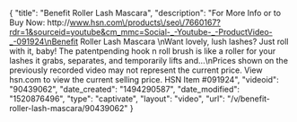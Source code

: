 {
    "title": "Benefit Roller Lash Mascara",
    "description": "For More Info or to Buy Now: http:\/\/www.hsn.com\/products\/seo\/7660167?rdr=1&sourceid=youtube&cm_mmc=Social-_-Youtube-_-ProductVideo-_-091924\nBenefit Roller Lash Mascara \nWant lovely, lush lashes? Just roll with it, baby! The patentpending hook n roll brush is like a roller for your lashes  it grabs, separates, and temporarily lifts and...\nPrices shown on the previously recorded video may not represent the current price.  View hsn.com to view the current selling price. HSN Item #091924",
    "videoid": "90439062",
    "date_created": "1494290587",
    "date_modified": "1520876496",
    "type": "captivate",
    "layout": "video",
    "url": "\/v\/benefit-roller-lash-mascara\/90439062"
}